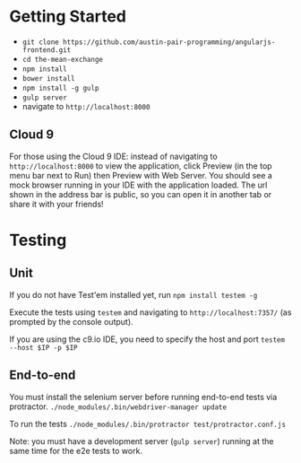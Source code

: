 Getting Started
===============

* `git clone https://github.com/austin-pair-programming/angularjs-frontend.git`
* `cd the-mean-exchange`
* `npm install`
* `bower install`
* `npm install -g gulp`
* `gulp server`
* navigate to `http://localhost:8000`

Cloud 9
-------

For those using the Cloud 9 IDE:
instead of navigating to `http://localhost:8000` to view the application,
click Preview (in the top menu bar next to Run) then Preview with Web Server.
You should see a mock browser running in your IDE with the application loaded.
The url shown in the address bar is public, so you can open it in another tab
or share it with your friends!

Testing
=======

Unit
----

If you do not have Test'em installed yet, run
`npm install testem -g`

Execute the tests using 
`testem`
and navigating to `http://localhost:7357/` (as prompted by the console output).

If you are using the c9.io IDE, you need to specify the host and port 
`testem --host $IP -p $IP`

End-to-end
----------

You must install the selenium server before running end-to-end tests via protractor. 
`./node_modules/.bin/webdriver-manager update`

To run the tests 
`./node_modules/.bin/protractor test/protractor.conf.js`

Note: you must have a development server (`gulp server`) running at the same time for the e2e tests to work.
